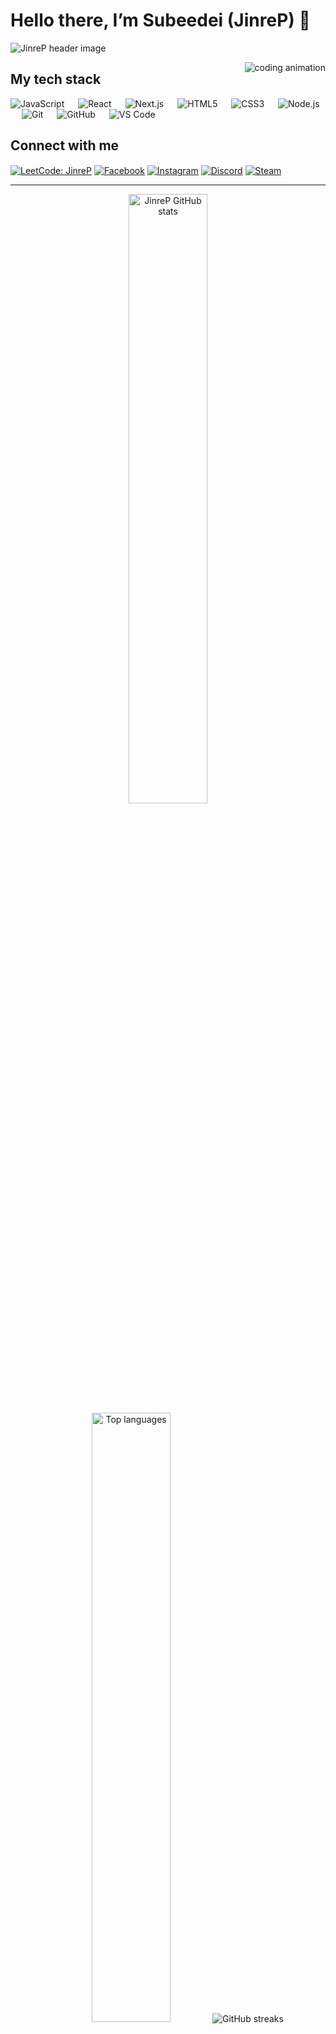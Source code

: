 # Hello there, I’m Subeedei (JinreP) 👋

<!-- Use your own header once you upload it to /assets in your profile repo -->
<img src="https://raw.githubusercontent.com/JinreP/JinreP/main/assets/header.jpg" align="center" alt="JinreP header image" />

<p><img align="right" src="https://github.com/Adam-pw/Adam-pw/blob/main/animation_500_kxa883sd.gif" alt="coding animation" /></p>

## My tech stack

<p align="left">

  <a><img alt="JavaScript"  src="https://img.shields.io/badge/JavaScript-000?logo=javascript&logoColor=F7DF1E"></a>
  &emsp;
  <a><img alt="React"       src="https://img.shields.io/badge/React-000?logo=react"></a>
  &emsp;
  <a><img alt="Next.js"     src="https://img.shields.io/badge/Next.js-000?logo=next.js"></a>
  &emsp;
  <a><img alt="HTML5"       src="https://img.shields.io/badge/HTML5-000?logo=html5"></a>
  &emsp;
  <a><img alt="CSS3"        src="https://img.shields.io/badge/CSS3-000?logo=css3"></a>
  &emsp;
  <a><img alt="Node.js"     src="https://img.shields.io/badge/Node.js-000?logo=node.js"></a>
  &emsp;
  <a><img alt="Git"         src="https://img.shields.io/badge/Git-000?logo=git"></a>
  &emsp;
  <a><img alt="GitHub"      src="https://img.shields.io/badge/GitHub-000?logo=github"></a>
  &emsp;
  <a><img alt="VS Code"     src="https://img.shields.io/badge/VS%20Code-000?logo=visual-studio-code"></a>

</p>

## Connect with me

<p align="left">
  <a href="https://leetcode.com/u/JinreP/"><img align="center" src="https://img.shields.io/badge/LeetCode-JinreP-000?logo=leetcode" alt="LeetCode: JinreP" /></a>
  <a href="https://www.facebook.com/SubeeShd123"><img align="center" src="https://img.shields.io/badge/Facebook-SubeeShd123-1877F2?logo=facebook&logoColor=white" alt="Facebook" /></a>
  <a href="https://www.instagram.com/subeedei.d/"><img align="center" src="https://img.shields.io/badge/Instagram-subeedei.d-E4405F?logo=instagram&logoColor=white" alt="Instagram" /></a>
  <a href="https://discord.com/users/898248721391837274"><img align="center" src="https://img.shields.io/badge/Discord-subeedei-5865F2?logo=discord&logoColor=white" alt="Discord" /></a>
  <a href="https://steamcommunity.com/id/mongolerhun/"><img align="center" src="https://img.shields.io/badge/Steam-mongolerhun-000?logo=steam" alt="Steam" /></a>
</p>

---

<p align="center">
  <!-- GitHub Stats with caching -->
  <img height="50%" width="auto" src="https://github-readme-stats.vercel.app/api?username=JinreP&show_icons=true&count_private=true&theme=darcula&hide_border=true&hide=issues,contribs&bg_color=00000000&cache_seconds=86400" alt="JinreP GitHub stats">
  
  <!-- Top Languages with caching -->
  <img height="50%" width="auto" src="https://github-readme-stats.vercel.app/api/top-langs/?username=JinreP&layout=compact&hide_border=true&theme=darcula&bg_color=00000000&langs_count=6&cache_seconds=86400" alt="Top languages">

  <!-- GitHub Streak -->
  <img src="https://github-readme-streak-stats.herokuapp.com?user=JinreP&theme=darcula&hide_border=true&background=FFFFFF00" alt="GitHub streaks">
</p>

